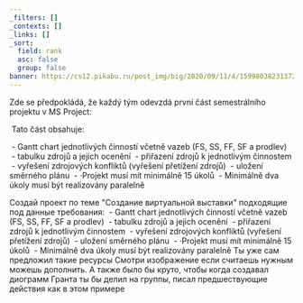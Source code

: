 ```yaml
---
_filters: []
_contexts: []
_links: []
_sort:
  field: rank
  asc: false
  group: false
banner: https://cs12.pikabu.ru/post_img/big/2020/09/11/4/1599803823137224038.jpg
---
```

Zde se předpokládá, že každý tým odevzdá první část semestrálního projektu v MS Project:

 Tato část obsahuje:

 - Gantt chart jednotlivých činností včetně vazeb (FS, SS, FF, SF a prodlev)
 - tabulku zdrojů a jejich ocenění
 - přiřazení zdrojů k jednotlivým činnostem
 - vyřešení zdrojových konfliktů (vyřešení přetížení zdrojů)
 - uložení směrného plánu
 - ·Projekt musí mít minimálně 15 úkolů
 - Minimálně dva úkoly musí být realizovány paralelně


Создай проект по теме "Создание виртуальной выставки" подходящие под данные требования:
 - Gantt chart jednotlivých činností včetně vazeb (FS, SS, FF, SF a prodlev)
 - tabulku zdrojů a jejich ocenění
 - přiřazení zdrojů k jednotlivým činnostem
 - vyřešení zdrojových konfliktů (vyřešení přetížení zdrojů)
 - uložení směrného plánu
 - ·Projekt musí mít minimálně 15 úkolů
 - Minimálně dva úkoly musí být realizovány paralelně
Ты уже сам предложил такие ресурсы Смотри изображение если считаешь нужным можешь дополнить. А также было бы круто, чтобы когда создавал диограмм Гранта ты бы делил на группы, писал предшествующие действия как в этом примере